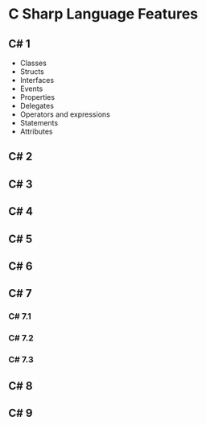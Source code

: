 # C Sharp Language Features

## C# 1

- Classes
- Structs
- Interfaces
- Events
- Properties
- Delegates
- Operators and expressions
- Statements
- Attributes

## C# 2

## C# 3

## C# 4

## C# 5

## C# 6

## C# 7

### C# 7.1

### C# 7.2

### C# 7.3

## C# 8

## C# 9
